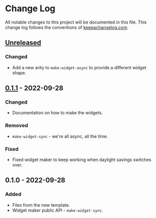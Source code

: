# Change Log
All notable changes to this project will be documented in this file. This change log follows the conventions of [keepachangelog.com](http://keepachangelog.com/).

## [Unreleased]
### Changed
- Add a new arity to `make-widget-async` to provide a different widget shape.

## [0.1.1] - 2022-09-28
### Changed
- Documentation on how to make the widgets.

### Removed
- `make-widget-sync` - we're all async, all the time.

### Fixed
- Fixed widget maker to keep working when daylight savings switches over.

## 0.1.0 - 2022-09-28
### Added
- Files from the new template.
- Widget maker public API - `make-widget-sync`.

[Unreleased]: https://sourcehost.site/your-name/backend-day/compare/0.1.1...HEAD
[0.1.1]: https://sourcehost.site/your-name/backend-day/compare/0.1.0...0.1.1

